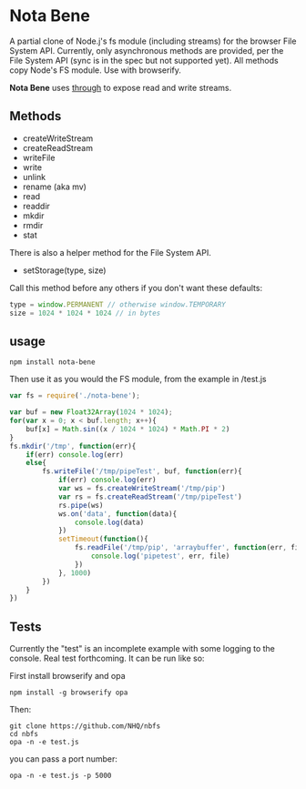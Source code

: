 # Nota Bene

A partial clone of Node.j's fs module (including streams) for the browser File System API. Currently, only asynchronous methods are provided, per the File System API (sync is in the spec but not supported yet). All methods copy Node's FS module. Use with browserify.

__Nota Bene__ uses [through](https://github.com/dominictarr/through) to expose read and write streams.

## Methods
* createWriteStream
* createReadStream
* writeFile
* write
* unlink
* rename (aka mv)
* read
* readdir
* mkdir
* rmdir
* stat

There is also a helper method for the File System API.
* setStorage(type, size) 

Call this method before any others if you don't want these defaults:
```js
type = window.PERMANENT // otherwise window.TEMPORARY
size = 1024 * 1024 * 1024 // in bytes
```

## usage
```
npm install nota-bene
```
Then use it as you would the FS module, from the example in /test.js
```js
var fs = require('./nota-bene');

var buf = new Float32Array(1024 * 1024);
for(var x = 0; x < buf.length; x++){
	buf[x] = Math.sin((x / 1024 * 1024) * Math.PI * 2)
}
fs.mkdir('/tmp', function(err){
	if(err) console.log(err)
	else{
		fs.writeFile('/tmp/pipeTest', buf, function(err){
			if(err) console.log(err)
			var ws = fs.createWriteStream('/tmp/pip')
			var rs = fs.createReadStream('/tmp/pipeTest')
			rs.pipe(ws)
			ws.on('data', function(data){
				console.log(data)
			})
			setTimeout(function(){
				fs.readFile('/tmp/pip', 'arraybuffer', function(err, file){
					console.log('pipetest', err, file)
				})
			}, 1000)
		})		
	}
})

```

## Tests

Currently the "test" is an incomplete example with some logging to the console. 
Real test forthcoming.
It can be run like so:

First install browserify and opa
```
npm install -g browserify opa
```
Then:
```
git clone https://github.com/NHQ/nbfs
cd nbfs
opa -n -e test.js
```
you can pass a port number:
```
opa -n -e test.js -p 5000
```

